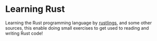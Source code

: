 
# Learning Rust
 
Learning the Rust programming language by [rustlings](https://github.com/rust-lang/rustlings), and some other sources, this enable doing small exercises to get used to reading and writing Rust code!
